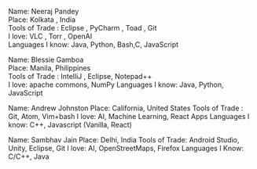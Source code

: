 Name: Neeraj Pandey  
Place: Kolkata , India   
Tools of Trade : Eclipse , PyCharm , Toad , Git  
I love: VLC , Torr , OpenAI  
Languages I know: Java, Python, Bash,C, JavaScript    

Name: Blessie Gamboa  
Place: Manila, Philippines   
Tools of Trade : IntelliJ , Eclipse, Notepad++  
I love: apache commons, NumPy
Languages I know: Java, Python, JavaScript  

Name: Andrew Johnston
Place: California, United States
Tools of Trade : Git, Atom, Vim+bash
I love: AI, Machine Learning, React Apps
Languages I know: C++, Javascript (Vanilla, React)

Name: Sambhav Jain
Place: Delhi, India
Tools of Trade: Android Studio, Unity, Eclipse, Git
I love: AI, OpenStreetMaps, Firefox
Languages I Know: C/C++, Java